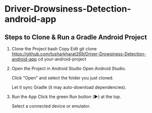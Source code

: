 # Driver-Drowsiness-Detection-android-app


## Steps to Clone & Run a Gradle Android Project
1. Clone the Project
    bash
    Copy
    Edit
    git clone https://github.com/tusharkharat269/Driver-Drowsiness-Detection-android-app
    cd your-android-project

2. Open the Project in Android Studio
    Open Android Studio.

    Click "Open" and select the folder you just cloned.

    Let it sync Gradle (it may auto-download dependencies).

3. Run the App
    Click the green Run button (▶️) at the top.

    Select a connected device or emulator.


